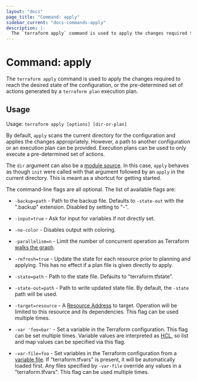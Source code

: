 ```yaml
---
layout: "docs"
page_title: "Command: apply"
sidebar_current: "docs-commands-apply"
description: |-
  The `terraform apply` command is used to apply the changes required to reach the desired state of the configuration, or the pre-determined set of actions generated by a `terraform plan` execution plan.
---
```


# Command: apply

The `terraform apply` command is used to apply the changes required
to reach the desired state of the configuration, or the pre-determined
set of actions generated by a `terraform plan` execution plan.

## Usage

Usage: `terraform apply [options] [dir-or-plan]`

By default, `apply` scans the current directory for the configuration
and applies the changes appropriately. However, a path to another configuration
or an execution plan can be provided. Execution plans can be used to only
execute a pre-determined set of actions.

The `dir` argument can also be a [module source](/docs/modules/index.html).
In this case, `apply` behaves as though `init` were called with that
argument followed by an `apply` in the current directory. This is meant
as a shortcut for getting started.

The command-line flags are all optional. The list of available flags are:

* `-backup=path` - Path to the backup file. Defaults to `-state-out` with
  the ".backup" extension. Disabled by setting to "-".

* `-input=true` - Ask for input for variables if not directly set.

* `-no-color` - Disables output with coloring.

* `-parallelism=n` - Limit the number of concurrent operation as Terraform
  [walks the graph](/docs/internals/graph.html#walking-the-graph).

* `-refresh=true` - Update the state for each resource prior to planning
  and applying. This has no effect if a plan file is given directly to
  apply.

* `-state=path` - Path to the state file. Defaults to "terraform.tfstate".

* `-state-out=path` - Path to write updated state file. By default, the
  `-state` path will be used.

* `-target=resource` - A [Resource
  Address](/docs/internals/resource-addressing.html) to target. Operation will
  be limited to this resource and its dependencies. This flag can be used
  multiple times.

* `-var 'foo=bar'` - Set a variable in the Terraform configuration. This flag
  can be set multiple times. Variable values are interpreted as
  [HCL](/docs/configuration/syntax.html#HCL), so list and map values can be
  specified via this flag.

* `-var-file=foo` - Set variables in the Terraform configuration from
   a [variable file](/docs/configuration/variables.html#variable-files). If
  "terraform.tfvars" is present, it will be automatically loaded first. Any
  files specified by `-var-file` override any values in a "terraform.tfvars".
  This flag can be used multiple times.
